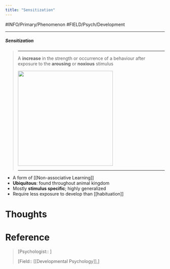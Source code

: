 ```yaml
---
title: "Sensitization"
---
```



#INFO/Primary/Phenomenon  #FIELD/Psych/Development

---


##### Sensitization
> ------------------------------------------------------------
> A **increase** in the strength or occurrence of a behaviour after exposure to the **arousing** or **noxious** stimulus
>
> <img src="https://tva1.sinaimg.cn/large/e6c9d24egy1h6ljrz7j3hj20vg0qodhj.jpg" width="300">
>
> ------------------------------------------------------------

- A form of [[Non-associative Learning]]
- **Ubiquitous**: found throughout animal kingdom
- Mostly **stimulus specific**; highly generalized
- Require less exposure to develop than [[habituation]]

# Thoughts

# Reference


> [Psychologist:: ]
>
> [Field:: [[Developmental Psychology]],]
